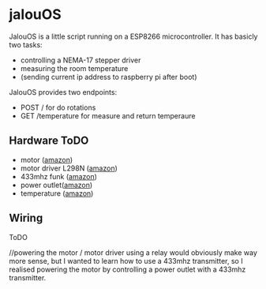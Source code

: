 # jalouOS
JalouOS is a little script running on a ESP8266 microcontroller. 
It has basicly two tasks: 
* controlling a NEMA-17 stepper driver 
* measuring the room temperature
* (sending current ip address to raspberry pi after boot)

JalouOS provides two endpoints: 
* POST / for do rotations
* GET /temperature for measure and return temperaure

## Hardware ToDO
* motor ([amazon](https://www.amazon.de/gp/product/B015ST2U5A/ref=ppx_yo_dt_b_asin_title_o04_s00?ie=UTF8&psc=1))
* motor driver L298N ([amazon](https://www.amazon.de/gp/product/B00Q6WPVU0/ref=ppx_yo_dt_b_search_asin_title?ie=UTF8&psc=1))
* 433mhz funk ([amazon](https://www.amazon.de/gp/product/B071J2Z3YK/ref=ppx_yo_dt_b_search_asin_title?ie=UTF8&psc=1))
* power outlet([amazon](https://www.amazon.de/Brennenstuhl-Funkschalt-Set-Funksteckdosen-Innenbereich-Kindersicherung/dp/B073W52CS8/ref=sr_1_3?__mk_de_DE=ÅMÅŽÕÑ&crid=3SAK2QT1X6IBC&dchild=1&keywords=brennstuhl+funksteckdosenset&qid=1606205414&sprefix=Brennstuhl+fu%2Celectronics%2C246&sr=8-3))
* temperature ([amazon](https://www.amazon.de/gp/product/B00N1TSSD8/ref=ppx_yo_dt_b_search_asin_title?ie=UTF8&psc=1))


## Wiring
ToDO


//powering the motor / motor driver using a relay would obviously make way more sense, but I wanted to learn how to use a 433mhz transmitter, so I realised powering the motor by controlling a power outlet with a 433mhz transmitter.

